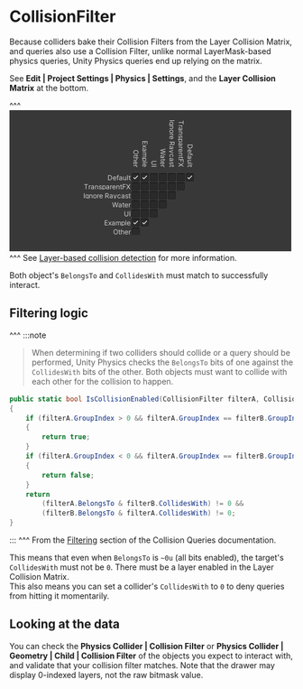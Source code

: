 # CollisionFilter

Because colliders bake their Collision Filters from the Layer Collision Matrix, and queries also use a Collision Filter, unlike normal LayerMask-based physics queries, Unity Physics queries end up relying on the matrix.

See **Edit | Project Settings | Physics | Settings**, and the **Layer Collision Matrix** at the bottom.

^^^
![Layer Collision Matrix](../../../Physics%20Messages/collision-layer-matrix.png)
^^^ See [Layer-based collision detection](https://docs.unity3d.com/Manual/LayerBasedCollision.html) for more information.

Both object's `BelongsTo` and `CollidesWith` must match to successfully interact.

## Filtering logic

^^^
:::note
> When determining if two colliders should collide or a query should be performed, Unity Physics checks the `BelongsTo` bits of one against the `CollidesWith` bits of the other. Both objects must want to collide with each other for the collision to happen.

```csharp
public static bool IsCollisionEnabled(CollisionFilter filterA, CollisionFilter filterB)
{
    if (filterA.GroupIndex > 0 && filterA.GroupIndex == filterB.GroupIndex)
    {
        return true;
    }
    if (filterA.GroupIndex < 0 && filterA.GroupIndex == filterB.GroupIndex)
    {
        return false;
    }
    return
        (filterA.BelongsTo & filterB.CollidesWith) != 0 &&
        (filterB.BelongsTo & filterA.CollidesWith) != 0;
}
```

:::
^^^ From the [Filtering](https://docs.unity3d.com/Packages/com.unity.physics@latest/index.html?subfolder=/manual/collision-queries.html#filtering) section of the Collision Queries documentation.

This means that even when `BelongsTo` is `~0u` (all bits enabled), the target's `CollidesWith` must not be `0`. There must be a layer enabled in the Layer Collision Matrix.  
This also means you can set a collider's `CollidesWith` to `0` to deny queries from hitting it momentarily.

## Looking at the data

You can check the **Physics Collider | Collision Filter** or **Physics Collider | Geometry | Child | Collision Filter** of the objects you expect to interact with, and validate that your collision filter matches.
Note that the drawer may display 0-indexed layers, not the raw bitmask value.
